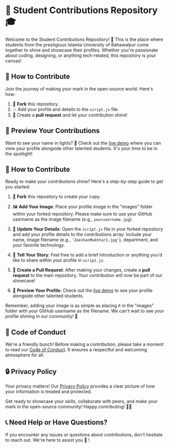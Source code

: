 # 🚀 Student Contributions Repository 🎓

Welcome to the Student Contributions Repository! 🌟 This is the place where students from the prestigious Islamia University of Bahawalpur come together to shine and showcase their profiles. Whether you're passionate about coding, designing, or anything tech-related, this repository is your canvas!

## 🎉 How to Contribute

Join the journey of making your mark in the open-source world. Here's how:

1. 🍴 **Fork** this repository.
2. 💥 Add your profile and  details to the `script.js` file.
3. 🚀 Create a **pull request** and let your contribution shine!

## 👀 Preview Your Contributions

Want to see your name in lights? 🔦 Check out the [live demo](https://devhackclub.github.io/hacktoberfest-IUB/) where you can view your profile alongside other talented students. It's your time to be in the spotlight!

## 🎉 How to Contribute

Ready to make your contributions shine? Here's a step-by-step guide to get you started:

1. 🍴 **Fork** this repository to create your copy.

2. 🖼️ **Add Your Image**: Place your profile image in the "images" folder within your forked repository. Please make sure to use your GitHub username as the image filename (e.g., `yourusername.jpg`).

3. 📄 **Update Your Details**: Open the `script.js` file in your forked repository and add your profile details to the contributions array. Include your name, image filename (e.g., `'ZeeshanMukhtar1.jpg'`), department, and your favorite technology.

4. 💬 **Tell Your Story**: Feel free to add a brief introduction or anything you'd like to share within your profile in `script.js`.

5. 🚀 **Create a Pull Request**: After making your changes, create a **pull request** to the main repository. Your contribution will now be part of our showcase!

6. 👀 **Preview Your Profile**: Check out the [live demo](https://devhackclub.github.io/hacktoberfest-IUB/) to see your profile alongside other talented students.

Remember, adding your image is as simple as placing it in the "images" folder with your GitHub username as the filename. We can't wait to see your profile shining in our community! 🌟

## 🤝 Code of Conduct

We're a friendly bunch! Before making a contribution, please take a moment to read our [Code of Conduct](CODE_OF_CONDUCT.md). It ensures a respectful and welcoming atmosphere for all.

## 🔒 Privacy Policy

Your privacy matters! Our [Privacy Policy](PRIVACY_POLICY.md) provides a clear picture of how your information is treated and protected.

Get ready to showcase your skills, collaborate with peers, and make your mark in the open-source community! Happy contributing! 🌈✨

## 📞 Need Help or Have Questions?

If you encounter any issues or questions about contributions, don't hesitate to reach out. We're here to assist you 👋 !
